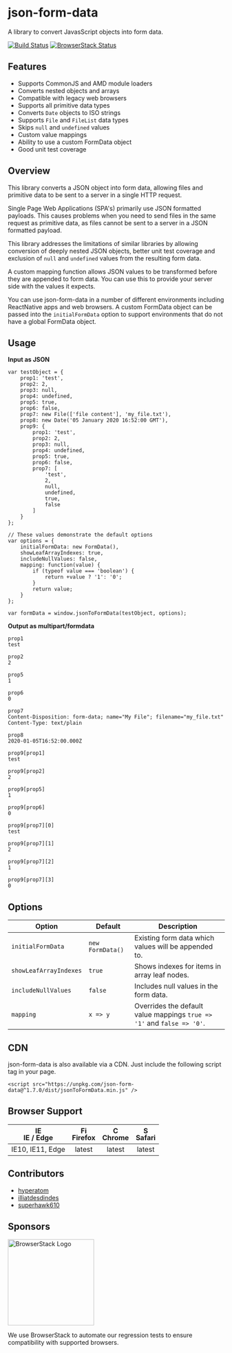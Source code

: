 # json-form-data
A library to convert JavasScript objects into form data.

[![Build Status](https://travis-ci.org/hyperatom/json-form-data.svg?branch=master)](https://travis-ci.org/hyperatom/json-form-data)
[![BrowserStack Status](https://automate.browserstack.com/badge.svg?badge_key=elFHOGNrR2tPTVBIUTRhNmRkTis2WXRDdEpsN29aN2tFWUJaTU5IelRQaz0tLXMwcU0rWFFWZG1yQm1BRFhDUUNxb2c9PQ==--3768e678743e72a8da61640d1224bac0bd7a8754)](https://automate.browserstack.com/public-build/elFHOGNrR2tPTVBIUTRhNmRkTis2WXRDdEpsN29aN2tFWUJaTU5IelRQaz0tLXMwcU0rWFFWZG1yQm1BRFhDUUNxb2c9PQ==--3768e678743e72a8da61640d1224bac0bd7a8754)

## Features
* Supports CommonJS and AMD module loaders
* Converts nested objects and arrays
* Compatible with legacy web browsers
* Supports all primitive data types
* Converts `Date` objects to ISO strings
* Supports `File` and `FileList` data types
* Skips `null` and `undefined` values
* Custom value mappings
* Ability to use a custom FormData object
* Good unit test coverage

## Overview

This library converts a JSON object into form data, 
allowing files and primitive data to be sent to a server in a single HTTP request.

Single Page Web Applications (SPA's) primarily use JSON formatted payloads. 
This causes problems when you need to send files in the same request as primitive data,
as files cannot be sent to a server in a JSON formatted payload.

This library addresses the limitations of similar libraries by allowing conversion of deeply nested JSON objects,
better unit test coverage and exclusion of `null` and `undefined` values from the resulting form data.

A custom mapping function allows JSON values to be transformed before they are appended to form data.
You can use this to provide your server side with the values it expects.

You can use json-form-data in a number of different environments including ReactNative apps and web browsers.
A custom FormData object can be passed into the `initialFormData` option to support environments that do not have a global FormData object.

## Usage

**Input as JSON**

```
var testObject = {
    prop1: 'test',
    prop2: 2,
    prop3: null,
    prop4: undefined,
    prop5: true,
    prop6: false,
    prop7: new File(['file content'], 'my_file.txt'),
    prop8: new Date('05 January 2020 16:52:00 GMT'),
    prop9: {
        prop1: 'test',
        prop2: 2,
        prop3: null,
        prop4: undefined,
        prop5: true,
        prop6: false,
        prop7: [
            'test', 
            2, 
            null, 
            undefined, 
            true, 
            false
        ]
    }
};

// These values demonstrate the default options
var options = {
    initialFormData: new FormData(),
    showLeafArrayIndexes: true,
    includeNullValues: false,
    mapping: function(value) {
        if (typeof value === 'boolean') {
            return +value ? '1': '0';
        }
        return value;
    }
};

var formData = window.jsonToFormData(testObject, options);
```

**Output as multipart/formdata**

```
prop1
test

prop2
2

prop5
1

prop6
0

prop7
Content-Disposition: form-data; name="My File"; filename="my_file.txt"
Content-Type: text/plain

prop8
2020-01-05T16:52:00.000Z

prop9[prop1]
test

prop9[prop2]
2

prop9[prop5]
1

prop9[prop6]
0

prop9[prop7][0]
test

prop9[prop7][1]
2

prop9[prop7][2]
1

prop9[prop7][3]
0

```

## Options

| Option | Default | Description |
| --- | --- | --- |
| `initialFormData` | `new FormData()` | Existing form data which values will be appended to. |
| `showLeafArrayIndexes` | `true` | Shows indexes for items in array leaf nodes. |
| `includeNullValues` | `false` | Includes null values in the form data. |
| `mapping` | `x => y` | Overrides the default value mappings `true => '1'` and `false => '0'`.

## CDN

json-form-data is also  available via a CDN. Just include the following script tag in your page.

`<script src="https://unpkg.com/json-form-data@^1.7.0/dist/jsonToFormData.min.js" />`

## Browser Support

| <img src="https://raw.githubusercontent.com/godban/browsers-support-badges/master/src/images/edge.png" alt="IE / Edge" width="16px" height="16px" /></br> IE / Edge | <img src="https://raw.githubusercontent.com/godban/browsers-support-badges/master/src/images/firefox.png" alt="Firefox" width="16px" height="16px" /></br> Firefox | <img src="https://raw.githubusercontent.com/godban/browsers-support-badges/master/src/images/chrome.png" alt="Chrome" width="16px" height="16px" /></br> Chrome | <img src="https://raw.githubusercontent.com/godban/browsers-support-badges/master/src/images/safari.png" alt="Safari" width="16px" height="16px" /></br> Safari |
| :---------: | :---------: | :---------: | :---------: |
| IE10, IE11, Edge | latest | latest | latest 

## Contributors

- <a href="https://github.com/hyperatom">hyperatom</a>
- <a href="https://github.com/illiatdesdindes">illiatdesdindes</a>
- <a href="https://github.com/superhawk610">superhawk610</a>

## Sponsors

<a href="http://browserstack.com/">
    <img alt="BrowserStack Logo" src="https://www.browserstack.com/images/layout/browserstack-logo-600x315.png" width="200" />
</a>

We use BrowserStack to automate our regression tests to ensure compatibility with supported browsers.
